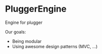 PluggerEngine
=============

Engine for plugger

Our goals:

- Being modular
- Using awesome design patterns (MVC, ...)

